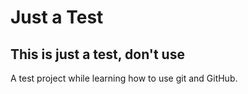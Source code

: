 # Just a Test

## This is just a test, don't use

A test project while learning how to use git and GitHub.